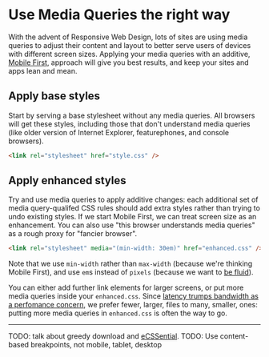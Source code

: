 # Use Media Queries the right way

With the advent of Responsive Web Design, lots of sites are using media queries to adjust their content and layout to better serve users of devices with different screen sizes. Applying your media queries with an additive, [Mobile First](http://www.lukew.com/resources/mobile_first.asp), approach will give you best results, and keep your sites and apps lean and mean.

## Apply base styles

Start by serving a base stylesheet without any media queries. All browsers will get these styles, including those that don't understand media queries (like older version of Internet Explorer, featurephones, and console browsers).

```html
<link rel="stylesheet" href="style.css" />
```

## Apply enhanced styles

Try and use media queries to apply additive changes: each additional set of media query-qualifed CSS rules should add extra styles rather than trying to undo existing styles. If we start Mobile First, we can treat screen size as an enhancement. You can also use "this browser understands media queries" as a rough proxy for "fancier browser".

```html
<link rel="stylesheet" media="(min-width: 30em)" href="enhanced.css" />
```

Note that we use `min-width` rather than `max-width` (because we're thinking Mobile First), and use `em`s instead of `pixels` (because we want to [be fluid](be-fluid.md)).

You can either add further link elements for larger screens, or put more media queries inside your `enhanced.css`. Since [latency trumps bandwidth as a perfomance concern](https://www.igvita.com/2012/07/19/latency-the-new-web-performance-bottleneck/), we prefer fewer, larger, files to many, smaller, ones: putting more media queries in `enhanced.css` is often the way to go.

---

TODO: talk about greedy download and [eCSSential](https://github.com/scottjehl/eCSSential).
TODO: Use content-based breakpoints, not mobile, tablet, desktop
